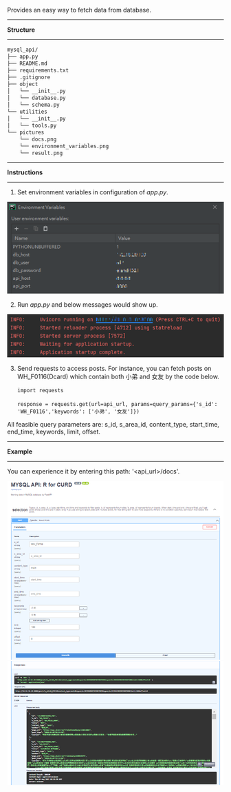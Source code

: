 Provides an easy way to fetch data from database.
- - -
**Structure**
- - -
    mysql_api/
    ├── app.py
    ├── README.md  
    ├── requirements.txt
    ├── .gitignore
    ├── object
    │   └── __init__.py
    │   └── database.py
    │   └── schema.py
    └── utilities
    │   └── __init__.py
    │   └── tools.py
    └── pictures
        └── docs.png
        └── environment_variables.png
        └── result.png
- - -
**Instructions**
- - -
1.  Set environment variables in configuration of *app.py*.
    
![environment variables](pictures/environment_variables.png)

2.  Run *app.py* and below messages would show up.

![run](pictures/run_pycharm.png)
    
3.  Send requests to access posts. For instance, you can fetch posts on WH_F0116(Dcard) which contain both 小弟 and 女友 by the code below.

        import requests 
    
        response = requests.get(url=api_url, params=query_params={'s_id': 'WH_F0116','keywords': ['小弟', '女友']})

All feasible query parameters are:
s_id, s_area_id, content_type, start_time, end_time, keywords, limit, offset.
- - -
**Example**
- - -
You can experience it by entering this path: '<api_url>/docs'.

![document](pictures/docs.png) 
![document](pictures/result.png) 
